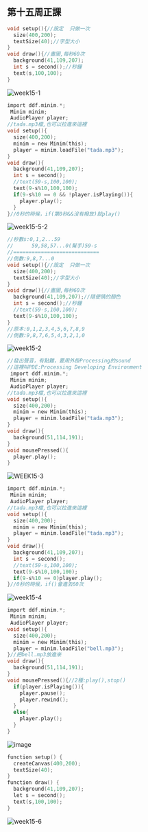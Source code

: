 ## 第十五周正課

```c
void setup(){//設定  只做一次
  size(400,200);
  textSize(40);//字型大小
}
void draw(){//畫圖,每秒60次
  background(41,109,207);
  int s = second();//秒鐘
  text(s,100,100);
}
```
![week15-1](https://user-images.githubusercontent.com/71545492/120731773-dcd79380-c516-11eb-941b-1b9d1987abb9.png)

```c
import ddf.minim.*;
 Minim minim;
 AudioPlayer player;
//tada.mp3檔,也可以拉進來這裡
void setup(){
  size(400,200);
  minim = new Minim(this);
  player = minim.loadFile("tada.mp3");
}
void draw(){
  background(41,109,207);
  int s = second();
  //text(59-s,100,100);
  text(9-s%10,100,100);
  if(9-s%10 == 0 && !player.isPlaying()){
    player.play();
  }
}//0秒的時候，if(第0秒&&沒有撥放)就play()
```
![week15-5-2](https://user-images.githubusercontent.com/71545492/120742281-2df08300-c529-11eb-89db-db755b21100f.png)


```c
//秒數s:0,1,2...59
//      59,58,57...0(幫手)59-s
//============================
//倒數:9,8,7...0
void setup(){//設定  只做一次
  size(400,200);
  textSize(40);//字型大小
}
void draw(){//畫圖,每秒60次
  background(41,109,207);//隨便猜的顏色
  int s = second();//秒鐘
  //text(59-s,100,100);
  text(9-s%10,100,100);
}
//原本:0,1,2,3,4,5,6,7,8,9
//倒數:9,8,7,6,5,4,3,2,1,0
```
![week15-2](https://user-images.githubusercontent.com/71545492/120733359-95063b80-c519-11eb-983e-9115142c74b1.png)

```c
//發出聲音，有點難，要用外掛Processing的sound
//這裡叫PDE:Processing Developing Environment
 import ddf.minim.*;
 Minim minim;
 AudioPlayer player;
//tada.mp3檔,也可以拉進來這裡
void setup(){
  size(400,200);
  minim = new Minim(this);
  player = minim.loadFile("tada.mp3");
}
void draw(){
  background(51,114,191);
}
void mousePressed(){
  player.play();
}
```
![WEEK15-3](https://user-images.githubusercontent.com/71545492/120737161-28426f80-c520-11eb-8775-e95caf53f296.png)

```c
import ddf.minim.*;
 Minim minim;
 AudioPlayer player;
//tada.mp3檔,也可以拉進來這裡
void setup(){
  size(400,200);
  minim = new Minim(this);
  player = minim.loadFile("tada.mp3");
}
void draw(){
  background(41,109,207);
  int s = second();
  //text(59-s,100,100);
  text(9-s%10,100,100);
  if(9-s%10 == 0)player.play();
}//0秒的時候，if()會進去60次
```
![week15-4](https://user-images.githubusercontent.com/71545492/120737472-b3bc0080-c520-11eb-8a57-264c56dffe22.png)

```c
import ddf.minim.*;
 Minim minim;
 AudioPlayer player;
void setup(){
  size(400,200);
  minim = new Minim(this);
  player = minim.loadFile("bell.mp3");
}//把bell.mp3放進來
void draw(){
  background(51,114,191);
}
void mousePressed(){//2種:play(),stop()
  if(player.isPlaying()){
    player.pause();
    player.rewind();
  }
  else{
    player.play();
  }
}
```
![image](https://user-images.githubusercontent.com/71545492/120740077-157e6980-c525-11eb-87b5-75297866d4ed.png)


```c
function setup() {
  createCanvas(400,200);
  textSize(40);
}
function draw() {
  background(41,109,207);
  let s = second();
  text(s,100,100);
}
```
![week15-6](https://user-images.githubusercontent.com/71545492/120741997-bae70c80-c528-11eb-9fce-6ed732142093.png)
